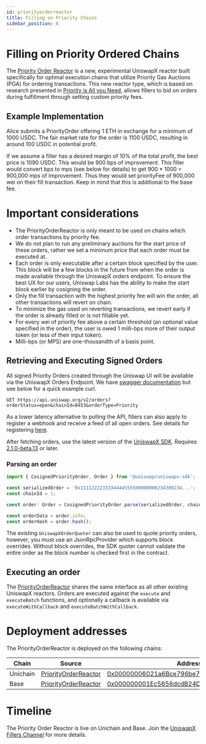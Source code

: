 ```yaml
---
id: priorityorderreactor
title: Filling on Priority Chains
sidebar_position: 6
---
```

# Filling on Priority Ordered Chains
The [Priority Order Reactor](https://github.com/Uniswap/UniswapX/blob/main/src/reactors/PriorityOrderReactor.sol) is a new, experimental UniswapX reactor built specifically for optimal execution chains that utilize Priority Gas Auctions (PGA) for ordering transactions. This new reactor type, which is based on research presented in [Priority is All you Need](https://www.paradigm.xyz/2024/06/priority-is-all-you-need), allows fillers to bid on orders during fulfillment through setting custom priority fees. 

## Example Implementation
Alice submits a PriorityOrder offering 1 ETH in exchange for a minimum of 1000 USDC. The fair market rate for the order is 1100 USDC, resulting in around 100 USDC in potential profit. 

If we assume a filler has a desired margin of 10% of the total profit, the best price is 1090 USDC. This would be 900 bps of improvement. This filler would convert bps to mps (see below for details) to get 900 * 1000 = 900,000 mps of improvement. Thus they would set priorityFee of 900,000 wei on their fill transaction. Keep in mind that this is additional to the base fee.

# Important considerations
- The PriorityOrderReactor is only meant to be used on chains which order transactions by priority fee. 
- We do not plan to run any preliminary auctions for the start price of these orders, rather we set a minimum price that each order must be executed at.
- Each order is only executable after a certain block specified by the user. This block will be a few blocks in the future from when the order is made available through the UniswapX orders endpoint. To ensure the best UX for our users, Uniswap Labs has the ability to make the start block earlier by cosigning the order.
- Only the fill transaction with the highest priority fee will win the order, all other transactions will revert on chain.
- To minimize the gas used on reverting transactions, we revert early if the order is already filled or is not fillable yet.
- For every wei of priority fee above a certain threshold (an optional value specified in the order), the user is owed 1 milli-bps more of their output token (or less of their input token). 
- Milli-bps (or MPS) are one-thousandth of a basis point.

## Retrieving and Executing Signed Orders
All signed Priority Orders created through the Uniswap UI will be available via the UniswapX Orders Endpoint. We have [swagger documentation](https://api.uniswap.org/v2/uniswapx/docs) but see below for a quick example curl.

```
GET https://api.uniswap.org/v2/orders?orderStatus=open&chainId=8453&orderType=Priority
```

As a lower latency alternative to polling the API, fillers can also apply to register a webhook and receive a feed of all open orders. See details for registering [here](../webhooks). 

After fetching orders, use the latest version of the [UniswapX SDK](https://github.com/Uniswap/sdks/tree/main/sdks/uniswapx-sdk#parsing-orders). Requires [2.1.0-beta.13](https://www.npmjs.com/package/@uniswap/uniswapx-sdk/v/2.1.0-beta.13) or later.

### Parsing an order
```typescript
import { CosignedPriorityOrder, Order } from '@uniswap/uniswapx-sdk';

const serializedOrder = '0x1111222233334444555500000000234300234...';
const chainId = 1; 

const order: Order = CosignedPriorityOrder.parse(serializedOrder, chainId);

const orderData = order.info;
const orderHash = order.hash();
```

The existing `UniswapXOrderQuoter` can also be used to quote priority orders, however, you must use an JsonRpcProvider which supports block overrides. Without block overrides, the SDK quoter cannot validate the entire order as the block number is checked first in the contract.

## Executing an order
The [PriorityOrderReactor](https://github.com/Uniswap/UniswapX/blob/main/src/reactors/PriorityOrderReactor.sol) shares the same interface as all other existing UniswapX reactors. Orders are executed against the `execute` and `executeBatch` functions, and optionally a callback is available via `executeWithCallback` and `executeBatchWithCallback`.

# Deployment addresses
The PriorityOrderReactor is deployed on the following chains:

| Chain | Source                                                                                                        | Address                                                                                                               |
| ----- | ------------------------------------------------------------------------------------------------------------- | ----------------------------------------------------------------------------------------------------------------------|
| Unichain | [PriorityOrderReactor](https://github.com/Uniswap/UniswapX/blob/main/src/reactors/PriorityOrderReactor.sol) | [0x00000006021a6Bce796be7ba509BBBA71e956e37](https://uniscan.xyz/address/0x00000006021a6Bce796be7ba509BBBA71e956e37) |
| Base  | [PriorityOrderReactor](https://github.com/Uniswap/UniswapX/blob/main/src/reactors/PriorityOrderReactor.sol)   | [0x000000001Ec5656dcdB24D90DFa42742738De729](https://basescan.org/address/0x000000001Ec5656dcdB24D90DFa42742738De729) |


# Timeline
The Priority Order Reactor is live on Unichain and Base. Join the [UniswapX Fillers Channel](https://t.me/UniswapXdiscussion) for more details. 
